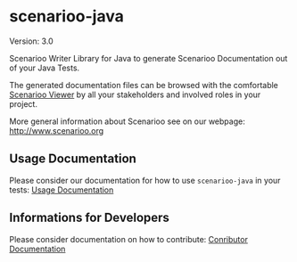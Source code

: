 # scenarioo-java

Version: 3.0

Scenarioo Writer Library for Java to generate Scenarioo Documentation out of your Java Tests.
 
The generated documentation files can be browsed with the comfortable [Scenarioo Viewer](https://github.com/scenarioo/scenarioo) by all your stakeholders and involved roles in your project.
 
More general information about Scenarioo see on our webpage: 
http://www.scenarioo.org


## Usage Documentation

Please consider our documentation for how to use `scenarioo-java` in your tests:
[Usage Documentation](docs/README.md)


## Informations for Developers

Please consider documentation on how to contribute:
[Conributor Documentation](CONTRIBUTING.md)

